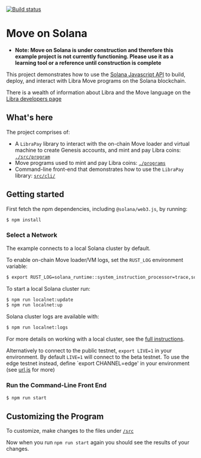 [![Build status][travis-image]][travis-url]

[travis-image]: https://api.travis-ci.org/solana-labs/example-move.svg?branch=master
[travis-url]: https://travis-ci.org/solana-labs/example-move

# Move on Solana

* **Note: Move on Solana is under construction and therefore this example project is not currently functioning.  Please use it as a learning tool or a reference until construction is complete**

This project demonstrates how to use the [Solana Javascript API](https://github.com/solana-labs/solana-web3.js)
to build, deploy, and interact with Libra Move programs on the Solana blockchain.

There is a wealth of information about Libra and the Move language on the [Libra developers page](https://developers.libra.org/docs/welcome-to-libra)

## What's here

The project comprises of:

* A `LibraPay` library to interact with the on-chain Move loader and virtual machine to create Genesis accounts, and mint and pay Libra coins: [`./src/program`](https://github.com/solana-labs/example-move/tree/master/src/program)
* Move programs used to mint and pay Libra coins: [`./programs`](https://github.com/solana-labs/example-move/tree/master/programs)
* Command-line front-end that demonstrates how to use the `LibraPay` library: [`src/cli/`](https://github.com/solana-labs/example-move/tree/master/src/cli)

## Getting started

First fetch the npm dependencies, including `@solana/web3.js`, by running:

```sh
$ npm install
```

### Select a Network

The example connects to a local Solana cluster by default.

To enable on-chain Move loader/VM logs, set the `RUST_LOG` environment variable:
```sh
$ export RUST_LOG=solana_runtime::system_instruction_processor=trace,solana_runtime::message_processor=info,solana_bpf_loader=debug,solana_rbpf=debug,solana_move_loader_program=debug
```

To start a local Solana cluster run:
```sh
$ npm run localnet:update
$ npm run localnet:up
```

Solana cluster logs are available with:
```sh
$ npm run localnet:logs
```

For more details on working with a local cluster, see the [full instructions](https://github.com/solana-labs/solana-web3.js#local-network).

Alternatively to connect to the public testnet, `export LIVE=1` in your
environment.  By default `LIVE=1` will connect to the
beta testnet.  To use the edge testnet instead, define `export CHANNEL=edge' in
your environment (see [url.js](https://github.com/solana-labs/solana/tree/master/urj.js) for more)

### Run the Command-Line Front End

```sh
$ npm run start
```

## Customizing the Program
To customize, make changes to the files under [`/src`](https://github.com/solana-labs/example-move/tree/master/src)

Now when you run `npm run start` again you should see the results of your changes.
